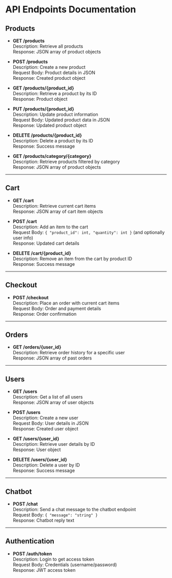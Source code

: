 # API Endpoints Documentation

## Products
- **GET /products**  
  Description: Retrieve all products  
  Response: JSON array of product objects

- **POST /products**  
  Description: Create a new product  
  Request Body: Product details in JSON  
  Response: Created product object

- **GET /products/{product_id}**  
  Description: Retrieve a product by its ID  
  Response: Product object

- **PUT /products/{product_id}**  
  Description: Update product information  
  Request Body: Updated product data in JSON  
  Response: Updated product object

- **DELETE /products/{product_id}**  
  Description: Delete a product by its ID  
  Response: Success message

- **GET /products/category/{category}**  
  Description: Retrieve products filtered by category  
  Response: JSON array of product objects

---

## Cart
- **GET /cart**  
  Description: Retrieve current cart items  
  Response: JSON array of cart item objects

- **POST /cart**  
  Description: Add an item to the cart  
  Request Body: `{ "product_id": int, "quantity": int }` (and optionally user info)  
  Response: Updated cart details

- **DELETE /cart/{product_id}**  
  Description: Remove an item from the cart by product ID  
  Response: Success message

---

## Checkout
- **POST /checkout**  
  Description: Place an order with current cart items  
  Request Body: Order and payment details  
  Response: Order confirmation

---

## Orders
- **GET /orders/{user_id}**  
  Description: Retrieve order history for a specific user  
  Response: JSON array of past orders

---

## Users
- **GET /users**  
  Description: Get a list of all users  
  Response: JSON array of user objects

- **POST /users**  
  Description: Create a new user  
  Request Body: User details in JSON  
  Response: Created user object

- **GET /users/{user_id}**  
  Description: Retrieve user details by ID  
  Response: User object

- **DELETE /users/{user_id}**  
  Description: Delete a user by ID  
  Response: Success message

---

## Chatbot
- **POST /chat**  
  Description: Send a chat message to the chatbot endpoint  
  Request Body: `{ "message": "string" }`  
  Response: Chatbot reply text

---

## Authentication
- **POST /auth/token**  
  Description: Login to get access token  
  Request Body: Credentials (username/password)  
  Response: JWT access token
